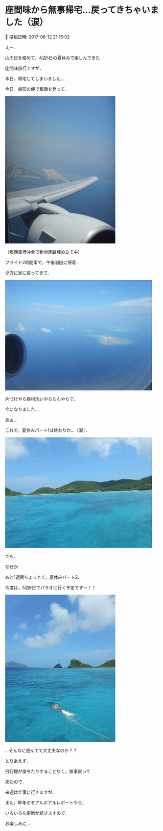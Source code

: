 # 座間味から無事帰宅…戻ってきちゃいました（涙）

📅 投稿日時: 2017-08-12 21:16:02

えー．


山の日を絡めて，4泊5日の夏休みで楽しんできた


座間味旅行ですが．


本日，帰宅してしまいました…





今日，昼前の便で那覇を発って．




![051ace54e216c550af20d92b509107fd.jpg](images/051ace54e216c550af20d92b509107fd.jpg)




（那覇空港沖合で新滑走路埋め立て中）





フライト2時間半で，午後羽田に帰着．


夕方に家に戻ってきて．




![aebfe27844042de439939cec70252149.jpg](images/aebfe27844042de439939cec70252149.jpg)




片づけやら器材洗いやらなんやらで，


今になりました…





あぁ…


これで，夏休みパート1は終わりか…（涙）．




![ef2c4fb423867db0f01d129283b6b459.jpg](images/ef2c4fb423867db0f01d129283b6b459.jpg)







でも．


なぜか．


あと1週間ちょっとで，夏休みパート2．


今度は，5泊6日でパラオに行く予定です～！！




![7cafac1dc593dccd0f86b87026bcc13f.jpg](images/7cafac1dc593dccd0f86b87026bcc13f.jpg)




…そんなに遊んでて大丈夫なのか？？





とりあえず．


飛行機が墜ちたりすることなく，無事戻って


来たので．


来週は仕事に行きますが．


また，昨年のモアルボアルレポートやら，


いろいろな更新が続きますので．


お楽しみに…
